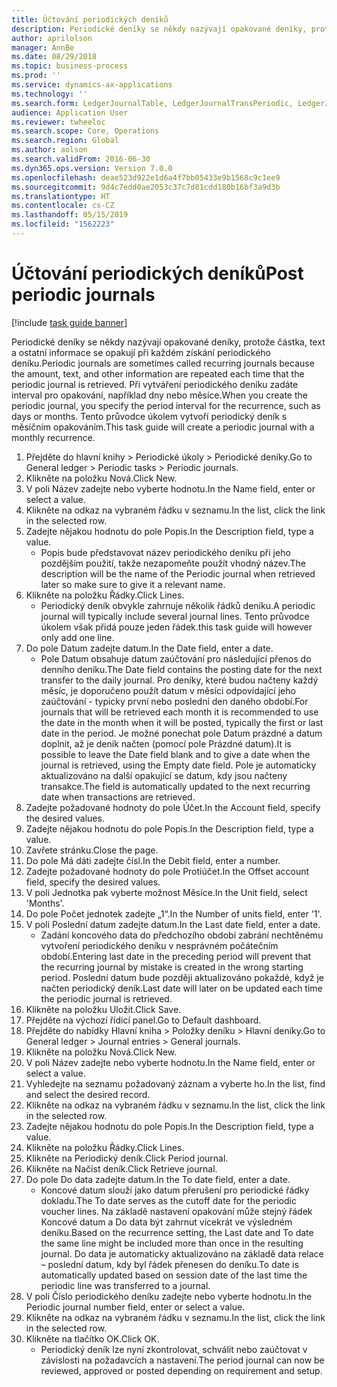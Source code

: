 ```yaml
---
title: Účtování periodických deníků
description: Periodické deníky se někdy nazývají opakované deníky, protože částka, text a ostatní informace se opakují při každém získání periodického deníku.
author: aprilolson
manager: AnnBe
ms.date: 08/29/2018
ms.topic: business-process
ms.prod: ''
ms.service: dynamics-ax-applications
ms.technology: ''
ms.search.form: LedgerJournalTable, LedgerJournalTransPeriodic, LedgerJournalTransDaily
audience: Application User
ms.reviewer: twheeloc
ms.search.scope: Core, Operations
ms.search.region: Global
ms.author: aolson
ms.search.validFrom: 2016-06-30
ms.dyn365.ops.version: Version 7.0.0
ms.openlocfilehash: deae523d922e1d6a4f7bb05433e9b1568c9c1ee9
ms.sourcegitcommit: 9d4c7edd0ae2053c37c7d81cdd180b16bf3a9d3b
ms.translationtype: HT
ms.contentlocale: cs-CZ
ms.lasthandoff: 05/15/2019
ms.locfileid: "1562223"
---
```

# <a name="post-periodic-journals"></a><span data-ttu-id="e0a97-103">Účtování periodických deníků</span><span class="sxs-lookup"><span data-stu-id="e0a97-103">Post periodic journals</span></span>

[!include [task guide banner](../../includes/task-guide-banner.md)]

<span data-ttu-id="e0a97-104">Periodické deníky se někdy nazývají opakované deníky, protože částka, text a ostatní informace se opakují při každém získání periodického deníku.</span><span class="sxs-lookup"><span data-stu-id="e0a97-104">Periodic journals are sometimes called recurring journals because the amount, text, and other information are repeated each time that the periodic journal is retrieved.</span></span> <span data-ttu-id="e0a97-105">Při vytváření periodického deníku zadáte interval pro opakování, například dny nebo měsíce.</span><span class="sxs-lookup"><span data-stu-id="e0a97-105">When you create the periodic journal, you specify the period interval for the recurrence, such as days or months.</span></span> <span data-ttu-id="e0a97-106">Tento průvodce úkolem vytvoří periodický deník s měsíčním opakováním.</span><span class="sxs-lookup"><span data-stu-id="e0a97-106">This task guide will create a periodic journal with a monthly recurrence.</span></span>



1. <span data-ttu-id="e0a97-107">Přejděte do hlavní knihy > Periodické úkoly > Periodické deníky.</span><span class="sxs-lookup"><span data-stu-id="e0a97-107">Go to General ledger > Periodic tasks > Periodic journals.</span></span>
2. <span data-ttu-id="e0a97-108">Klikněte na položku Nová.</span><span class="sxs-lookup"><span data-stu-id="e0a97-108">Click New.</span></span>
3. <span data-ttu-id="e0a97-109">V poli Název zadejte nebo vyberte hodnotu.</span><span class="sxs-lookup"><span data-stu-id="e0a97-109">In the Name field, enter or select a value.</span></span>
4. <span data-ttu-id="e0a97-110">Klikněte na odkaz na vybraném řádku v seznamu.</span><span class="sxs-lookup"><span data-stu-id="e0a97-110">In the list, click the link in the selected row.</span></span>
5. <span data-ttu-id="e0a97-111">Zadejte nějakou hodnotu do pole Popis.</span><span class="sxs-lookup"><span data-stu-id="e0a97-111">In the Description field, type a value.</span></span>
    * <span data-ttu-id="e0a97-112">Popis bude představovat název periodického deníku při jeho pozdějším použití, takže nezapomeňte použít vhodný název.</span><span class="sxs-lookup"><span data-stu-id="e0a97-112">The description will be the name of the Periodic journal when retrieved later so make sure to give it a relevant name.</span></span>  
6. <span data-ttu-id="e0a97-113">Klikněte na položku Řádky.</span><span class="sxs-lookup"><span data-stu-id="e0a97-113">Click Lines.</span></span>
    * <span data-ttu-id="e0a97-114">Periodický deník obvykle zahrnuje několik řádků deníku.</span><span class="sxs-lookup"><span data-stu-id="e0a97-114">A periodic journal will typically include several journal lines.</span></span> <span data-ttu-id="e0a97-115">Tento průvodce úkolem však přidá pouze jeden řádek.</span><span class="sxs-lookup"><span data-stu-id="e0a97-115">this task guide will however only add one line.</span></span>  
7. <span data-ttu-id="e0a97-116">Do pole Datum zadejte datum.</span><span class="sxs-lookup"><span data-stu-id="e0a97-116">In the Date field, enter a date.</span></span>
    * <span data-ttu-id="e0a97-117">Pole Datum obsahuje datum zaúčtování pro následující přenos do denního deníku.</span><span class="sxs-lookup"><span data-stu-id="e0a97-117">The Date field contains the posting date for the next transfer to the daily journal.</span></span> <span data-ttu-id="e0a97-118">Pro deníky, které budou načteny každý měsíc, je doporučeno použít datum v měsíci odpovídající jeho zaúčtování - typicky první nebo poslední den daného období.</span><span class="sxs-lookup"><span data-stu-id="e0a97-118">For journals that will be retrieved each month it is recommended to use the date in the month when it will be posted, typically the first or last date in the period.</span></span> <span data-ttu-id="e0a97-119">Je možné ponechat pole Datum prázdné a datum doplnit, až je deník načten (pomocí pole Prázdné datum).</span><span class="sxs-lookup"><span data-stu-id="e0a97-119">It is possible to leave the Date field blank and to give a date when the journal is retrieved, using the Empty date field.</span></span>    <span data-ttu-id="e0a97-120">Pole je automaticky aktualizováno na další opakující se datum, kdy jsou načteny transakce.</span><span class="sxs-lookup"><span data-stu-id="e0a97-120">The field is automatically updated to the next recurring date when transactions are retrieved.</span></span>  
8. <span data-ttu-id="e0a97-121">Zadejte požadované hodnoty do pole Účet.</span><span class="sxs-lookup"><span data-stu-id="e0a97-121">In the Account field, specify the desired values.</span></span>
9. <span data-ttu-id="e0a97-122">Zadejte nějakou hodnotu do pole Popis.</span><span class="sxs-lookup"><span data-stu-id="e0a97-122">In the Description field, type a value.</span></span>
10. <span data-ttu-id="e0a97-123">Zavřete stránku.</span><span class="sxs-lookup"><span data-stu-id="e0a97-123">Close the page.</span></span>
11. <span data-ttu-id="e0a97-124">Do pole Má dáti zadejte čísl.</span><span class="sxs-lookup"><span data-stu-id="e0a97-124">In the Debit field, enter a number.</span></span>
12. <span data-ttu-id="e0a97-125">Zadejte požadované hodnoty do pole Protiúčet.</span><span class="sxs-lookup"><span data-stu-id="e0a97-125">In the Offset account field, specify the desired values.</span></span>
13. <span data-ttu-id="e0a97-126">V poli Jednotka pak vyberte možnost Měsíce.</span><span class="sxs-lookup"><span data-stu-id="e0a97-126">In the Unit field, select 'Months'.</span></span>
14. <span data-ttu-id="e0a97-127">Do pole Počet jednotek zadejte „1“.</span><span class="sxs-lookup"><span data-stu-id="e0a97-127">In the Number of units field, enter '1'.</span></span>
15. <span data-ttu-id="e0a97-128">V poli Poslední datum zadejte datum.</span><span class="sxs-lookup"><span data-stu-id="e0a97-128">In the Last date field, enter a date.</span></span>
    * <span data-ttu-id="e0a97-129">Zadání koncového data do předchozího období zabrání nechtěnému vytvoření periodického deníku v nesprávném počátečním období.</span><span class="sxs-lookup"><span data-stu-id="e0a97-129">Entering last date in the preceding period will prevent that the recurring journal by mistake is created in the wrong starting period.</span></span> <span data-ttu-id="e0a97-130">Poslední datum bude později aktualizováno pokaždé, když je načten periodický deník.</span><span class="sxs-lookup"><span data-stu-id="e0a97-130">Last date will later on be updated each time the periodic journal is retrieved.</span></span>  
16. <span data-ttu-id="e0a97-131">Klikněte na položku Uložit.</span><span class="sxs-lookup"><span data-stu-id="e0a97-131">Click Save.</span></span>
17. <span data-ttu-id="e0a97-132">Přejděte na výchozí řídicí panel.</span><span class="sxs-lookup"><span data-stu-id="e0a97-132">Go to Default dashboard.</span></span>
18. <span data-ttu-id="e0a97-133">Přejděte do nabídky Hlavní kniha > Položky deníku > Hlavní deníky.</span><span class="sxs-lookup"><span data-stu-id="e0a97-133">Go to General ledger > Journal entries > General journals.</span></span>
19. <span data-ttu-id="e0a97-134">Klikněte na položku Nová.</span><span class="sxs-lookup"><span data-stu-id="e0a97-134">Click New.</span></span>
20. <span data-ttu-id="e0a97-135">V poli Název zadejte nebo vyberte hodnotu.</span><span class="sxs-lookup"><span data-stu-id="e0a97-135">In the Name field, enter or select a value.</span></span>
21. <span data-ttu-id="e0a97-136">Vyhledejte na seznamu požadovaný záznam a vyberte ho.</span><span class="sxs-lookup"><span data-stu-id="e0a97-136">In the list, find and select the desired record.</span></span>
22. <span data-ttu-id="e0a97-137">Klikněte na odkaz na vybraném řádku v seznamu.</span><span class="sxs-lookup"><span data-stu-id="e0a97-137">In the list, click the link in the selected row.</span></span>
23. <span data-ttu-id="e0a97-138">Zadejte nějakou hodnotu do pole Popis.</span><span class="sxs-lookup"><span data-stu-id="e0a97-138">In the Description field, type a value.</span></span>
24. <span data-ttu-id="e0a97-139">Klikněte na položku Řádky.</span><span class="sxs-lookup"><span data-stu-id="e0a97-139">Click Lines.</span></span>
25. <span data-ttu-id="e0a97-140">Klikněte na Periodický deník.</span><span class="sxs-lookup"><span data-stu-id="e0a97-140">Click Period journal.</span></span>
26. <span data-ttu-id="e0a97-141">Klikněte na Načíst deník.</span><span class="sxs-lookup"><span data-stu-id="e0a97-141">Click Retrieve journal.</span></span>
27. <span data-ttu-id="e0a97-142">Do pole Do data zadejte datum.</span><span class="sxs-lookup"><span data-stu-id="e0a97-142">In the To date field, enter a date.</span></span>
    * <span data-ttu-id="e0a97-143">Koncové datum slouží jako datum přerušení pro periodické řádky dokladu.</span><span class="sxs-lookup"><span data-stu-id="e0a97-143">The To date serves as the cutoff date for the periodic voucher lines.</span></span> <span data-ttu-id="e0a97-144">Na základě nastavení opakování může stejný řádek Koncové datum a Do data být zahrnut vícekrát ve výsledném deníku.</span><span class="sxs-lookup"><span data-stu-id="e0a97-144">Based on the recurrence setting, the Last date and To date the same line might be included more than once in the resulting journal.</span></span> <span data-ttu-id="e0a97-145">Do data je automaticky aktualizováno na základě data relace – poslední datum, kdy byl řádek přenesen do deníku.</span><span class="sxs-lookup"><span data-stu-id="e0a97-145">To date is automatically updated based on  session date of the last time the periodic line was transferred to a journal.</span></span>  
28. <span data-ttu-id="e0a97-146">V poli Číslo periodického deníku zadejte nebo vyberte hodnotu.</span><span class="sxs-lookup"><span data-stu-id="e0a97-146">In the Periodic journal number field, enter or select a value.</span></span>
29. <span data-ttu-id="e0a97-147">Klikněte na odkaz na vybraném řádku v seznamu.</span><span class="sxs-lookup"><span data-stu-id="e0a97-147">In the list, click the link in the selected row.</span></span>
30. <span data-ttu-id="e0a97-148">Klikněte na tlačítko OK.</span><span class="sxs-lookup"><span data-stu-id="e0a97-148">Click OK.</span></span>
    * <span data-ttu-id="e0a97-149">Periodický deník lze nyní zkontrolovat, schválit nebo zaúčtovat v závislosti na požadavcích a nastavení.</span><span class="sxs-lookup"><span data-stu-id="e0a97-149">The period journal can now be reviewed, approved or posted depending on requirement and setup.</span></span>  

